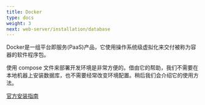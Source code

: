 ```yaml
---
title: Docker
type: docs
weight: 3
next: web-server/installation/database
---
```


Docker是一组平台即服务(PaaS)产品，它使用操作系统级虚拟化来交付被称为容器的软件程序包。

使用 compose 文件来部署开发环境是非常方便的。借由它的帮助，我们不需要在本地机器上安装数据库，也不需要经常改变环境配置。稍后我们会介绍它的使用方法。

[官方安装指南](https://docs.docker.com/engine/install/)

